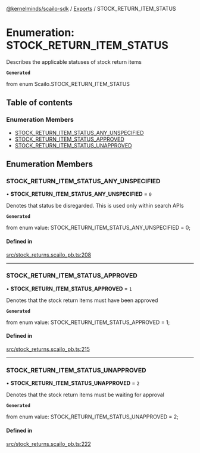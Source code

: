 [@kernelminds/scailo-sdk](../README.md) / [Exports](../modules.md) / STOCK\_RETURN\_ITEM\_STATUS

# Enumeration: STOCK\_RETURN\_ITEM\_STATUS

Describes the applicable statuses of stock return items

**`Generated`**

from enum Scailo.STOCK_RETURN_ITEM_STATUS

## Table of contents

### Enumeration Members

- [STOCK\_RETURN\_ITEM\_STATUS\_ANY\_UNSPECIFIED](STOCK_RETURN_ITEM_STATUS.md#stock_return_item_status_any_unspecified)
- [STOCK\_RETURN\_ITEM\_STATUS\_APPROVED](STOCK_RETURN_ITEM_STATUS.md#stock_return_item_status_approved)
- [STOCK\_RETURN\_ITEM\_STATUS\_UNAPPROVED](STOCK_RETURN_ITEM_STATUS.md#stock_return_item_status_unapproved)

## Enumeration Members

### STOCK\_RETURN\_ITEM\_STATUS\_ANY\_UNSPECIFIED

• **STOCK\_RETURN\_ITEM\_STATUS\_ANY\_UNSPECIFIED** = ``0``

Denotes that status be disregarded. This is used only within search APIs

**`Generated`**

from enum value: STOCK_RETURN_ITEM_STATUS_ANY_UNSPECIFIED = 0;

#### Defined in

[src/stock_returns.scailo_pb.ts:208](https://github.com/scailo/ts-sdk/blob/c10a36b57201dfa5903d4b53efa1e62aa6208936/src/stock_returns.scailo_pb.ts#L208)

___

### STOCK\_RETURN\_ITEM\_STATUS\_APPROVED

• **STOCK\_RETURN\_ITEM\_STATUS\_APPROVED** = ``1``

Denotes that the stock return items must have been approved

**`Generated`**

from enum value: STOCK_RETURN_ITEM_STATUS_APPROVED = 1;

#### Defined in

[src/stock_returns.scailo_pb.ts:215](https://github.com/scailo/ts-sdk/blob/c10a36b57201dfa5903d4b53efa1e62aa6208936/src/stock_returns.scailo_pb.ts#L215)

___

### STOCK\_RETURN\_ITEM\_STATUS\_UNAPPROVED

• **STOCK\_RETURN\_ITEM\_STATUS\_UNAPPROVED** = ``2``

Denotes that the stock return items must be waiting for approval

**`Generated`**

from enum value: STOCK_RETURN_ITEM_STATUS_UNAPPROVED = 2;

#### Defined in

[src/stock_returns.scailo_pb.ts:222](https://github.com/scailo/ts-sdk/blob/c10a36b57201dfa5903d4b53efa1e62aa6208936/src/stock_returns.scailo_pb.ts#L222)
